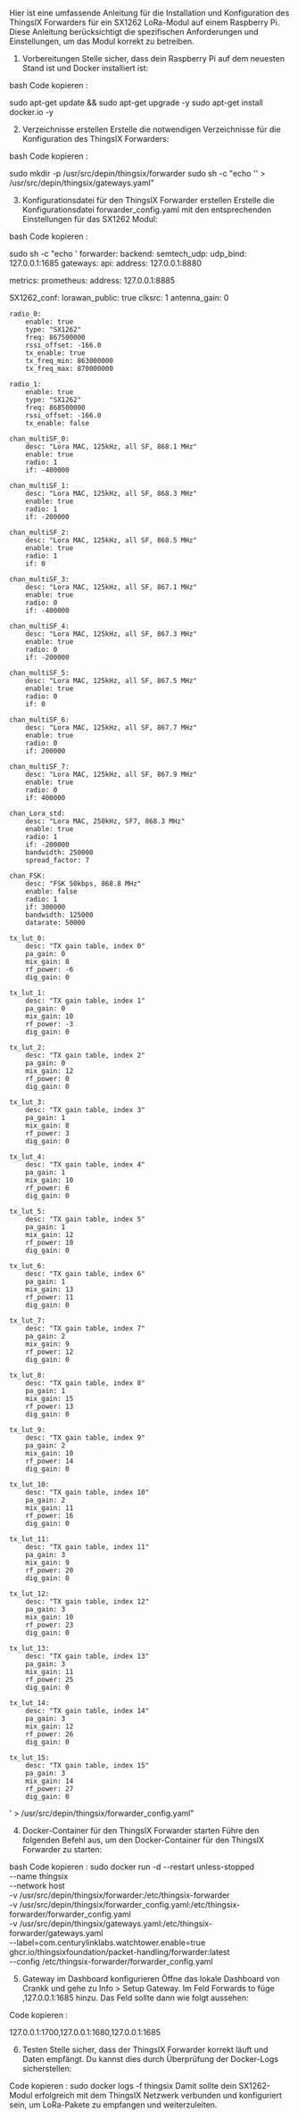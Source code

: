 Hier ist eine umfassende Anleitung für die Installation und Konfiguration des ThingsIX Forwarders für ein SX1262 LoRa-Modul auf einem Raspberry Pi. Diese Anleitung berücksichtigt die spezifischen Anforderungen und Einstellungen, um das Modul korrekt zu betreiben.

1. Vorbereitungen
Stelle sicher, dass dein Raspberry Pi auf dem neuesten Stand ist und Docker installiert ist:

bash Code kopieren :

sudo apt-get update && sudo apt-get upgrade -y
sudo apt-get install docker.io -y

2. Verzeichnisse erstellen
Erstelle die notwendigen Verzeichnisse für die Konfiguration des ThingsIX Forwarders:

bash Code kopieren :

sudo mkdir -p /usr/src/depin/thingsix/forwarder
sudo sh -c "echo '' > /usr/src/depin/thingsix/gateways.yaml"

3. Konfigurationsdatei für den ThingsIX Forwarder erstellen
Erstelle die Konfigurationsdatei forwarder_config.yaml mit den entsprechenden Einstellungen für das SX1262 Modul:

bash Code kopieren : 

sudo sh -c "echo '
forwarder:
    backend:
        semtech_udp:
            udp_bind: 127.0.0.1:1685
    gateways:
        api:
            address: 127.0.0.1:8880

metrics:
    prometheus:
        address: 127.0.0.1:8885

SX1262_conf:
    lorawan_public: true
    clksrc: 1
    antenna_gain: 0

    radio_0:
        enable: true
        type: "SX1262"
        freq: 867500000
        rssi_offset: -166.0
        tx_enable: true
        tx_freq_min: 863000000
        tx_freq_max: 870000000

    radio_1:
        enable: true
        type: "SX1262"
        freq: 868500000
        rssi_offset: -166.0
        tx_enable: false

    chan_multiSF_0:
        desc: "Lora MAC, 125kHz, all SF, 868.1 MHz"
        enable: true
        radio: 1
        if: -400000

    chan_multiSF_1:
        desc: "Lora MAC, 125kHz, all SF, 868.3 MHz"
        enable: true
        radio: 1
        if: -200000

    chan_multiSF_2:
        desc: "Lora MAC, 125kHz, all SF, 868.5 MHz"
        enable: true
        radio: 1
        if: 0

    chan_multiSF_3:
        desc: "Lora MAC, 125kHz, all SF, 867.1 MHz"
        enable: true
        radio: 0
        if: -400000

    chan_multiSF_4:
        desc: "Lora MAC, 125kHz, all SF, 867.3 MHz"
        enable: true
        radio: 0
        if: -200000

    chan_multiSF_5:
        desc: "Lora MAC, 125kHz, all SF, 867.5 MHz"
        enable: true
        radio: 0
        if: 0

    chan_multiSF_6:
        desc: "Lora MAC, 125kHz, all SF, 867.7 MHz"
        enable: true
        radio: 0
        if: 200000

    chan_multiSF_7:
        desc: "Lora MAC, 125kHz, all SF, 867.9 MHz"
        enable: true
        radio: 0
        if: 400000

    chan_Lora_std:
        desc: "Lora MAC, 250kHz, SF7, 868.3 MHz"
        enable: true
        radio: 1
        if: -200000
        bandwidth: 250000
        spread_factor: 7

    chan_FSK:
        desc: "FSK 50kbps, 868.8 MHz"
        enable: false
        radio: 1
        if: 300000
        bandwidth: 125000
        datarate: 50000

    tx_lut_0:
        desc: "TX gain table, index 0"
        pa_gain: 0
        mix_gain: 8
        rf_power: -6
        dig_gain: 0

    tx_lut_1:
        desc: "TX gain table, index 1"
        pa_gain: 0
        mix_gain: 10
        rf_power: -3
        dig_gain: 0

    tx_lut_2:
        desc: "TX gain table, index 2"
        pa_gain: 0
        mix_gain: 12
        rf_power: 0
        dig_gain: 0

    tx_lut_3:
        desc: "TX gain table, index 3"
        pa_gain: 1
        mix_gain: 8
        rf_power: 3
        dig_gain: 0

    tx_lut_4:
        desc: "TX gain table, index 4"
        pa_gain: 1
        mix_gain: 10
        rf_power: 6
        dig_gain: 0

    tx_lut_5:
        desc: "TX gain table, index 5"
        pa_gain: 1
        mix_gain: 12
        rf_power: 10
        dig_gain: 0

    tx_lut_6:
        desc: "TX gain table, index 6"
        pa_gain: 1
        mix_gain: 13
        rf_power: 11
        dig_gain: 0

    tx_lut_7:
        desc: "TX gain table, index 7"
        pa_gain: 2
        mix_gain: 9
        rf_power: 12
        dig_gain: 0

    tx_lut_8:
        desc: "TX gain table, index 8"
        pa_gain: 1
        mix_gain: 15
        rf_power: 13
        dig_gain: 0

    tx_lut_9:
        desc: "TX gain table, index 9"
        pa_gain: 2
        mix_gain: 10
        rf_power: 14
        dig_gain: 0

    tx_lut_10:
        desc: "TX gain table, index 10"
        pa_gain: 2
        mix_gain: 11
        rf_power: 16
        dig_gain: 0

    tx_lut_11:
        desc: "TX gain table, index 11"
        pa_gain: 3
        mix_gain: 9
        rf_power: 20
        dig_gain: 0

    tx_lut_12:
        desc: "TX gain table, index 12"
        pa_gain: 3
        mix_gain: 10
        rf_power: 23
        dig_gain: 0

    tx_lut_13:
        desc: "TX gain table, index 13"
        pa_gain: 3
        mix_gain: 11
        rf_power: 25
        dig_gain: 0

    tx_lut_14:
        desc: "TX gain table, index 14"
        pa_gain: 3
        mix_gain: 12
        rf_power: 26
        dig_gain: 0

    tx_lut_15:
        desc: "TX gain table, index 15"
        pa_gain: 3
        mix_gain: 14
        rf_power: 27
        dig_gain: 0
' > /usr/src/depin/thingsix/forwarder_config.yaml"

4. Docker-Container für den ThingsIX Forwarder starten
Führe den folgenden Befehl aus, um den Docker-Container für den ThingsIX Forwarder zu starten:

bash Code kopieren :
sudo docker run -d --restart unless-stopped  \
    --name thingsix \
    --network host \
    -v /usr/src/depin/thingsix/forwarder:/etc/thingsix-forwarder \
    -v /usr/src/depin/thingsix/forwarder_config.yaml:/etc/thingsix-forwarder/forwarder_config.yaml \
    -v /usr/src/depin/thingsix/gateways.yaml:/etc/thingsix-forwarder/gateways.yaml \
    --label=com.centurylinklabs.watchtower.enable=true \
    ghcr.io/thingsixfoundation/packet-handling/forwarder:latest \
    --config /etc/thingsix-forwarder/forwarder_config.yaml
    
5. Gateway im Dashboard konfigurieren
Öffne das lokale Dashboard von Crankk und gehe zu Info > Setup Gateway. Im Feld Forwards to füge ,127.0.0.1:1685 hinzu. Das Feld sollte dann wie folgt aussehen:


Code kopieren :

127.0.0.1:1700,127.0.0.1:1680,127.0.0.1:1685

6. Testen
Stelle sicher, dass der ThingsIX Forwarder korrekt läuft und Daten empfängt. Du kannst dies durch Überprüfung der Docker-Logs sicherstellen:


Code kopieren : 
sudo docker logs -f thingsix
Damit sollte dein SX1262-Modul erfolgreich mit dem ThingsIX Netzwerk verbunden und konfiguriert sein, um LoRa-Pakete zu empfangen und weiterzuleiten.
